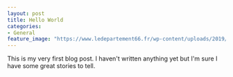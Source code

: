```yaml
---
layout: post
title: Hello World
categories:
- General
feature_image: "https://www.ledepartement66.fr/wp-content/uploads/2019/06/Sans-titre-1.jpg"
---
```


This is my very first blog post. I haven't written anything yet but I'm sure I have some great stories to tell.